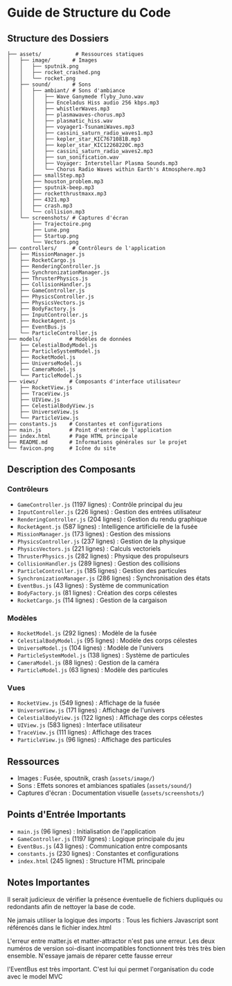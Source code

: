 # Guide de Structure du Code

## Structure des Dossiers

```
├── assets/           # Ressources statiques
│   ├── image/       # Images
│   │   ├── sputnik.png
│   │   ├── rocket_crashed.png
│   │   └── rocket.png
│   ├── sound/       # Sons
│   │   ├── ambiant/ # Sons d'ambiance
│   │   │   ├── Wave Ganymede flyby_Juno.wav
│   │   │   ├── Enceladus Hiss audio 256 kbps.mp3
│   │   │   ├── whistlerWaves.mp3
│   │   │   ├── plasmawaves-chorus.mp3
│   │   │   ├── plasmatic_hiss.wav
│   │   │   ├── voyager1-TsunamiWaves.mp3
│   │   │   ├── cassini_saturn_radio_waves1.mp3
│   │   │   ├── kepler_star_KIC7671081B.mp3
│   │   │   ├── kepler_star_KIC12268220C.mp3
│   │   │   ├── cassini_saturn_radio_waves2.mp3
│   │   │   ├── sun_sonification.wav
│   │   │   ├── Voyager: Interstellar Plasma Sounds.mp3
│   │   │   └── Chorus Radio Waves within Earth's Atmosphere.mp3
│   │   ├── smallStep.mp3
│   │   ├── houston_problem.mp3
│   │   ├── sputnik-beep.mp3
│   │   ├── rocketthrustmaxx.mp3
│   │   ├── 4321.mp3
│   │   ├── crash.mp3
│   │   └── collision.mp3
│   └── screenshots/ # Captures d'écran
│       ├── Trajectoire.png
│       ├── Lune.png
│       ├── Startup.png
│       └── Vectors.png
├── controllers/     # Contrôleurs de l'application
│   ├── MissionManager.js
│   ├── RocketCargo.js
│   ├── RenderingController.js
│   ├── SynchronizationManager.js
│   ├── ThrusterPhysics.js
│   ├── CollisionHandler.js
│   ├── GameController.js
│   ├── PhysicsController.js
│   ├── PhysicsVectors.js
│   ├── BodyFactory.js
│   ├── InputController.js
│   ├── RocketAgent.js
│   ├── EventBus.js
│   └── ParticleController.js
├── models/         # Modèles de données
│   ├── CelestialBodyModel.js
│   ├── ParticleSystemModel.js
│   ├── RocketModel.js
│   ├── UniverseModel.js
│   ├── CameraModel.js
│   └── ParticleModel.js
├── views/          # Composants d'interface utilisateur
│   ├── RocketView.js
│   ├── TraceView.js
│   ├── UIView.js
│   ├── CelestialBodyView.js
│   ├── UniverseView.js
│   └── ParticleView.js
├── constants.js    # Constantes et configurations
├── main.js         # Point d'entrée de l'application
├── index.html      # Page HTML principale
├── README.md       # Informations générales sur le projet
└── favicon.png     # Icône du site
```

## Description des Composants

### Contrôleurs
- `GameController.js` (1197 lignes) : Contrôle principal du jeu
- `InputController.js` (226 lignes) : Gestion des entrées utilisateur
- `RenderingController.js` (204 lignes) : Gestion du rendu graphique
- `RocketAgent.js` (587 lignes) : Intelligence artificielle de la fusée
- `MissionManager.js` (173 lignes) : Gestion des missions
- `PhysicsController.js` (237 lignes) : Gestion de la physique
- `PhysicsVectors.js` (221 lignes) : Calculs vectoriels
- `ThrusterPhysics.js` (282 lignes) : Physique des propulseurs
- `CollisionHandler.js` (289 lignes) : Gestion des collisions
- `ParticleController.js` (185 lignes) : Gestion des particules
- `SynchronizationManager.js` (286 lignes) : Synchronisation des états
- `EventBus.js` (43 lignes) : Système de communication
- `BodyFactory.js` (81 lignes) : Création des corps célestes
- `RocketCargo.js` (114 lignes) : Gestion de la cargaison

### Modèles
- `RocketModel.js` (292 lignes) : Modèle de la fusée
- `CelestialBodyModel.js` (95 lignes) : Modèle des corps célestes
- `UniverseModel.js` (104 lignes) : Modèle de l'univers
- `ParticleSystemModel.js` (138 lignes) : Système de particules
- `CameraModel.js` (88 lignes) : Gestion de la caméra
- `ParticleModel.js` (63 lignes) : Modèle des particules

### Vues
- `RocketView.js` (549 lignes) : Affichage de la fusée
- `UniverseView.js` (171 lignes) : Affichage de l'univers
- `CelestialBodyView.js` (122 lignes) : Affichage des corps célestes
- `UIView.js` (583 lignes) : Interface utilisateur
- `TraceView.js` (111 lignes) : Affichage des traces
- `ParticleView.js` (96 lignes) : Affichage des particules

## Ressources
- Images : Fusée, spoutnik, crash (`assets/image/`)
- Sons : Effets sonores et ambiances spatiales (`assets/sound/`)
- Captures d'écran : Documentation visuelle (`assets/screenshots/`)

## Points d'Entrée Importants
- `main.js` (96 lignes) : Initialisation de l'application
- `GameController.js` (1197 lignes) : Logique principale du jeu
- `EventBus.js` (43 lignes) : Communication entre composants
- `constants.js` (230 lignes) : Constantes et configurations
- `index.html` (245 lignes) : Structure HTML principale

## Notes Importantes

Il serait judicieux de vérifier la présence éventuelle de fichiers dupliqués ou redondants afin de nettoyer la base de code.

Ne jamais utiliser la logique des imports : Tous les fichiers Javascript sont référencés dans le fichier index.html

L'erreur entre matter.js et matter-attractor n'est pas une erreur. Les deux numéros de version soi-disant incompatibles fonctionnent très très très bien ensemble. N'essaye jamais de réparer cette fausse erreur

l'EventBus est très important. C'est lui qui permet l'organisation du code avec le model MVC